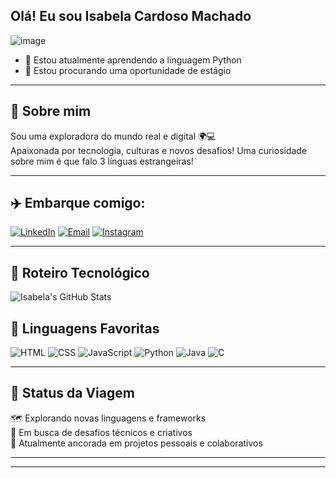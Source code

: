## Olá! Eu sou Isabela Cardoso Machado
![image](https://github.com/user-attachments/assets/223f59da-0388-4dcb-ad01-faadd6e2485f)


- 🌱 Estou atualmente aprendendo a linguagem Python
- 👯 Estou procurando uma oportunidade de estágio 
---
## 🧭 Sobre mim

Sou uma exploradora do mundo real e digital 🌍💻  
Apaixonada por tecnologia, culturas e novos desafios!
Uma curiosidade sobre mim é que falo 3 línguas estrangeiras! 

---

## ✈️ Embarque comigo:

[![LinkedIn](https://img.shields.io/badge/LinkedIn-Isabela%20Cardoso%20Machado-blue?style=for-the-badge&logo=linkedin)](https://www.linkedin.com/in/isabela-cardoso-machado-a809072b6)
[![Email](https://img.shields.io/badge/E--mail-isabelacard902%40gmail.com-red?style=for-the-badge&logo=gmail&logoColor=white)](mailto:isabelacard902@gmail.com)
[![Instagram](https://img.shields.io/badge/Instagram-@isabela__.card-E4405F?style=for-the-badge&logo=instagram&logoColor=white)](https://www.instagram.com/isabela_.card/)

---

## 🧳 Roteiro Tecnológico

![Isabela's GitHub Stats](https://github-readme-stats.vercel.app/api?username=902-Isabela&show_icons=true&theme=gruvbox)

## 🧠 Linguagens Favoritas

![HTML](https://img.shields.io/badge/HTML5-E34F26?style=for-the-badge&logo=html5&logoColor=white)
![CSS](https://img.shields.io/badge/CSS3-1572B6?style=for-the-badge&logo=css3&logoColor=white)
![JavaScript](https://img.shields.io/badge/JavaScript-F7DF1E?style=for-the-badge&logo=javascript&logoColor=black)
![Python](https://img.shields.io/badge/Python-3776AB?style=for-the-badge&logo=python&logoColor=white)
![Java](https://img.shields.io/badge/Java-ED8B00?style=for-the-badge&logo=java&logoColor=white)
![C](https://img.shields.io/badge/C-00599C?style=for-the-badge&logo=c&logoColor=white)

---

## 🚦 Status da Viagem

🗺️ Explorando novas linguagens e frameworks  
🎯 Em busca de desafios técnicos e criativos  
📍 Atualmente ancorada em projetos pessoais e colaborativos 

---



---

